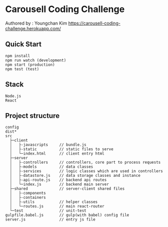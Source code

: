 # Carousell Coding Challenge
Authored by : Youngchan Kim
https://carousell-coding-challenge.herokuapp.com/

## Quick Start

    npm install
    npm run watch (development)
    npm start (production)
    npm test (test)

## Stack

    Node.js
    React

## Project structure

    config
    dist*
    src
      ├─client
      │   ├-javascripts     // bundle.js
      │   ├-static          // static files to serve
      │   └─index.html      // client entry html
      ├─server
      │   ├-controllers     // controllers, core part to process requests
      │   ├-models          // data classes
      │   ├-services        // logic classes which are used in controllers
      │   ├-datastore.js    // data storage classes and instance
      │   ├-api-route.js    // backend api routes
      │   └─index.js        // backend main server
      ├─shared              // server-client shared files
      │   ├-components
      │   ├-containers
      │   ├-utils           // helper classes
      │   └─routes.js       // main react-router
      └─test                // unit-test
    gulpfile.babel.js       // gulp(with babel) config file
    server.js               // entry js file
